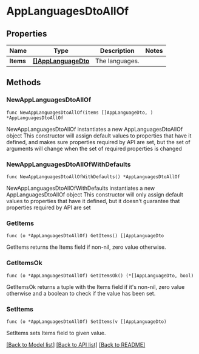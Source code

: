 # AppLanguagesDtoAllOf

## Properties

Name | Type | Description | Notes
------------ | ------------- | ------------- | -------------
**Items** | [**[]AppLanguageDto**](AppLanguageDto.md) | The languages. | 

## Methods

### NewAppLanguagesDtoAllOf

`func NewAppLanguagesDtoAllOf(items []AppLanguageDto, ) *AppLanguagesDtoAllOf`

NewAppLanguagesDtoAllOf instantiates a new AppLanguagesDtoAllOf object
This constructor will assign default values to properties that have it defined,
and makes sure properties required by API are set, but the set of arguments
will change when the set of required properties is changed

### NewAppLanguagesDtoAllOfWithDefaults

`func NewAppLanguagesDtoAllOfWithDefaults() *AppLanguagesDtoAllOf`

NewAppLanguagesDtoAllOfWithDefaults instantiates a new AppLanguagesDtoAllOf object
This constructor will only assign default values to properties that have it defined,
but it doesn't guarantee that properties required by API are set

### GetItems

`func (o *AppLanguagesDtoAllOf) GetItems() []AppLanguageDto`

GetItems returns the Items field if non-nil, zero value otherwise.

### GetItemsOk

`func (o *AppLanguagesDtoAllOf) GetItemsOk() (*[]AppLanguageDto, bool)`

GetItemsOk returns a tuple with the Items field if it's non-nil, zero value otherwise
and a boolean to check if the value has been set.

### SetItems

`func (o *AppLanguagesDtoAllOf) SetItems(v []AppLanguageDto)`

SetItems sets Items field to given value.



[[Back to Model list]](../README.md#documentation-for-models) [[Back to API list]](../README.md#documentation-for-api-endpoints) [[Back to README]](../README.md)


